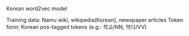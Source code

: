 Korean word2vec model

Training data: Namu wiki, wikipedia(Korean), newspaper articles
Token form: Korean pos-tagged tokens (e.g.: 학교/NN, 먹다/VV)
